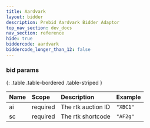 ```yaml
---
title: Aardvark
layout: bidder
description: Prebid Aardvark Bidder Adaptor
top_nav_section: dev_docs
nav_section: reference
hide: true
biddercode: aardvark
biddercode_longer_than_12: false
---
```


### bid params

{: .table .table-bordered .table-striped } 

| Name | Scope    | Description        | Example  |
| :--- | :----    | :----------        | :------  |
| ai   | required | The rtk auction ID | `"XBC1"` |
| sc   | required | The rtk shortcode  | `"AF2g"` |
